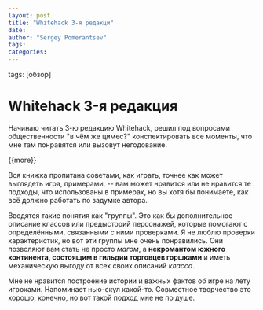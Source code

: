 ```yaml
---
layout: post
title: "Whitehack 3-я редакци"
date: 
author: "Sergey Pomerantsev"
tags:
categories:
---
```

tags: [обзор]

# Whitehack 3-я редакция

Начинаю читать 3-ю редакцию Whitehack, решил под вопросами общественности "в чём же цимес?" конспектировать все моменты, что мне там понравятся или вызовут негодование.

{{more}}

Вся книжка пропитана советами, как играть, точнее как может выглядеть игра, примерами, -- вам может нравится или не нравится те подходы, что использованы в примерах, но вы хотя бы понимаете, как всё должно работать по задумке автора.

Вводятся такие понятия как "группы". Это как бы дополнительное описание классов или предысторий персонажей, которые помогают с определёнными, связанными с ними проверками. Я не люблю проверки характеристик, но вот эти группы мне очень понравились. Они позволяют вам стать не просто *магом*, а **некромантом южного континента, состоящим в гильдии торговцев горшками** и иметь механическую выгоду от всех своих описаний *класса*.

Мне не нравится построение истории и важных фактов об игре на лету игроками. Напоминает нью-скул какой-то. Совместное творчество это хорошо, конечно, но вот такой подход мне не по душе.
